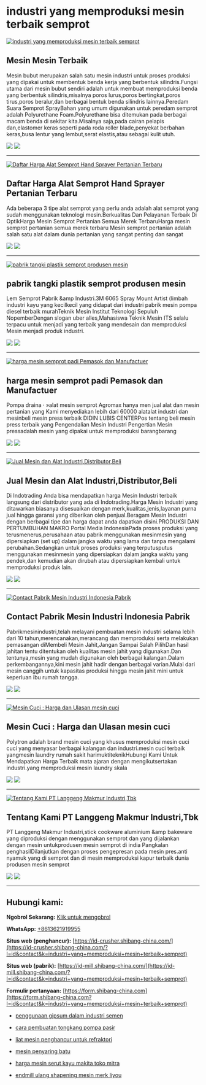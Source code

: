 # industri yang memproduksi mesin terbaik semprot

<a href="https://swt.shibang-china.com/?l=id&img&k=industri+yang+memproduksi+mesin+terbaik+semprot" target="_blank">![industri yang memproduksi mesin terbaik semprot](http://static.shibang-china.com/all-800x300/135.jpg)</a>

## Mesin Mesin Terbaik
Mesin bubut merupakan salah satu mesin industri untuk proses produksi yang dipakai untuk membentuk benda kerja yang berbentuk silindris.Fungsi utama dari mesin bubut sendiri adalah untuk membuat memproduksi benda yang berbentuk silindris,misalnya poros lurus,poros bertingkat,poros tirus,poros beralur,dan berbagai bentuk benda silindris lainnya.Peredam Suara Semprot SprayBahan yang umum digunakan untuk peredam semprot adalah Polyurethane Foam.Polyurethane bisa ditemukan pada berbagai macam benda di sekitar kita.Misalnya saja,pada cairan pelapis dan,elastomer keras seperti pada roda roller blade,penyekat berbahan keras,busa lentur yang lembut,serat elastis,atau sebagai kulit utuh.


<a href="https://whatsapp.shibangsoft.com/WhatsApp.php" target="_blank" title="WhatsApp">![](http://static.shibang-china.com/icon/whatsapp.png)</a> <a href="https://swt.shibang-china.com/?l=id&icon&k=industri+yang+memproduksi+mesin+terbaik+semprot" target="_blank">![](http://static.shibang-china.com/icon/chat-id.png)</a>

---

<a href="https://swt.shibang-china.com/?l=id&img&k=industri+yang+memproduksi+mesin+terbaik+semprot" target="_blank">![Daftar Harga Alat Semprot Hand Sprayer Pertanian Terbaru](http://static.shibang-china.com/all-800x300/808.jpg)</a>

## Daftar Harga Alat Semprot Hand Sprayer Pertanian Terbaru
Ada beberapa 3 tipe alat semprot yang perlu anda adalah alat semprot yang sudah menggunakan teknologi mesin.Berkualitas Dan Pelayanan Terbaik Di OptikHarga Mesin Semprot Pertanian Semua Merek TerbaruHarga mesin semprot pertanian semua merek terbaru Mesin semprot pertanian adalah salah satu alat dalam dunia pertanian yang sangat penting dan sangat


<a href="https://whatsapp.shibangsoft.com/WhatsApp.php" target="_blank" title="WhatsApp">![](http://static.shibang-china.com/icon/whatsapp.png)</a> <a href="https://swt.shibang-china.com/?l=id&icon&k=industri+yang+memproduksi+mesin+terbaik+semprot" target="_blank">![](http://static.shibang-china.com/icon/chat-id.png)</a>

---

<a href="https://swt.shibang-china.com/?l=id&img&k=industri+yang+memproduksi+mesin+terbaik+semprot" target="_blank">![pabrik tangki plastik semprot produsen mesin](http://static.shibang-china.com/all-800x300/328.jpg)</a>

## pabrik tangki plastik semprot produsen mesin
Lem Semprot Pabrik &amp Industri.3M 6065 Spray Mount Artist (limbah industri kayu yang kecilkecil yang didapat dari industri pabrik mesin pompa diesel terbaik murahTeknik Mesin Institut Teknologi Sepuluh NopemberDengan slogan uber alles,Mahasiswa Teknik Mesin ITS selalu terpacu untuk menjadi yang terbaik yang mendesain dan memproduksi Mesin menjadi produk industri.


<a href="https://whatsapp.shibangsoft.com/WhatsApp.php" target="_blank" title="WhatsApp">![](http://static.shibang-china.com/icon/whatsapp.png)</a> <a href="https://swt.shibang-china.com/?l=id&icon&k=industri+yang+memproduksi+mesin+terbaik+semprot" target="_blank">![](http://static.shibang-china.com/icon/chat-id.png)</a>

---

<a href="https://swt.shibang-china.com/?l=id&img&k=industri+yang+memproduksi+mesin+terbaik+semprot" target="_blank">![harga mesin semprot padi Pemasok dan Manufactuer](http://static.shibang-china.com/all-800x300/1303.jpg)</a>

## harga mesin semprot padi Pemasok dan Manufactuer
Pompa draina · »alat mesin semprot Agromax hanya men jual alat dan mesin pertanian yang Kami menyediakan lebih dari 60000 alatalat industri dan mesinbeli mesin press terbaik DIDIN LUBIS CENTERPos tentang beli mesin press terbaik yang Pengendalian Mesin Industri Pengertian Mesin pressadalah mesin yang dipakai untuk memproduksi barangbarang


<a href="https://whatsapp.shibangsoft.com/WhatsApp.php" target="_blank" title="WhatsApp">![](http://static.shibang-china.com/icon/whatsapp.png)</a> <a href="https://swt.shibang-china.com/?l=id&icon&k=industri+yang+memproduksi+mesin+terbaik+semprot" target="_blank">![](http://static.shibang-china.com/icon/chat-id.png)</a>

---

<a href="https://swt.shibang-china.com/?l=id&img&k=industri+yang+memproduksi+mesin+terbaik+semprot" target="_blank">![Jual Mesin dan Alat Industri,Distributor,Beli](http://static.shibang-china.com/all-800x300/1381.jpg)</a>

## Jual Mesin dan Alat Industri,Distributor,Beli
Di Indotrading Anda bisa mendapatkan harga Mesin Industri terbaik langsung dari distributor yang ada di Indotrading.Harga Mesin Industri yang ditawarkan biasanya disesuaikan dengan merk,kualitas,jenis,layanan purna jual hingga garansi yang diberikan oleh penjual.Beragam Mesin Industri dengan berbagai tipe dan harga dapat anda dapatkan disini.PRODUKSI DAN PERTUMBUHAN MAKRO Portal Media IndonesiaPada proses produksi yang terusmenerus,perusahaan atau pabrik menggunakan mesinmesin yang dipersiapkan (set up) dalam jangka waktu yang lama dan tanpa mengalami perubahan.Sedangkan untuk proses produksi yang terputusputus menggunakan mesinmesin yang dipersiapkan dalam jangka waktu yang pendek,dan kemudian akan dirubah atau dipersiapkan kembali untuk memproduksi produk lain.


<a href="https://whatsapp.shibangsoft.com/WhatsApp.php" target="_blank" title="WhatsApp">![](http://static.shibang-china.com/icon/whatsapp.png)</a> <a href="https://swt.shibang-china.com/?l=id&icon&k=industri+yang+memproduksi+mesin+terbaik+semprot" target="_blank">![](http://static.shibang-china.com/icon/chat-id.png)</a>

---

<a href="https://swt.shibang-china.com/?l=id&img&k=industri+yang+memproduksi+mesin+terbaik+semprot" target="_blank">![Contact Pabrik Mesin Industri Indonesia Pabrik](http://static.shibang-china.com/all-800x300/711.jpg)</a>

## Contact Pabrik Mesin Industri Indonesia Pabrik
Pabrikmesinindustri,telah melayani pembuatan mesin industri selama lebih dari 10 tahun,merencanakan,merancang dan memproduksi serta melakukan pemasangan diMembeli Mesin Jahit,Jangan Sampai Salah PilihDan hasil jahitan tentu ditentukan oleh kualitas mesin jahit yang digunakan.Dan tentunya,mesin yang mudah digunakan oleh berbagai kalangan.Dalam perkembangannya,kini mesin jahit hadir dengan berbagai varian.Mulai dari mesin canggih untuk kapasitas produksi hingga mesin jahit mini untuk keperluan ibu rumah tangga.


<a href="https://whatsapp.shibangsoft.com/WhatsApp.php" target="_blank" title="WhatsApp">![](http://static.shibang-china.com/icon/whatsapp.png)</a> <a href="https://swt.shibang-china.com/?l=id&icon&k=industri+yang+memproduksi+mesin+terbaik+semprot" target="_blank">![](http://static.shibang-china.com/icon/chat-id.png)</a>

---

<a href="https://swt.shibang-china.com/?l=id&img&k=industri+yang+memproduksi+mesin+terbaik+semprot" target="_blank">![Mesin Cuci : Harga dan Ulasan mesin cuci](http://static.shibang-china.com/all-800x300/165.jpg)</a>

## Mesin Cuci : Harga dan Ulasan mesin cuci
Polytron adalah brand mesin cuci yang khusus memproduksi mesin cuci cuci yang menyasar berbagai kalangan dan industri.mesin cuci terbaik yangmesin laundry rumah sakit harimuktiteknikHubungi Kami Untuk Mendapatkan Harga Terbaik mata ajaran dengan mengikutsertakan industri.yang memproduksi mesin laundry skala


<a href="https://whatsapp.shibangsoft.com/WhatsApp.php" target="_blank" title="WhatsApp">![](http://static.shibang-china.com/icon/whatsapp.png)</a> <a href="https://swt.shibang-china.com/?l=id&icon&k=industri+yang+memproduksi+mesin+terbaik+semprot" target="_blank">![](http://static.shibang-china.com/icon/chat-id.png)</a>

---

<a href="https://swt.shibang-china.com/?l=id&img&k=industri+yang+memproduksi+mesin+terbaik+semprot" target="_blank">![Tentang Kami PT Langgeng Makmur Industri,Tbk](http://static.shibang-china.com/all-800x300/411.jpg)</a>

## Tentang Kami PT Langgeng Makmur Industri,Tbk
PT Langgeng Makmur Industri,stick cookware aluminium &amp bakeware yang diproduksi dengan menggunakan semprot dan yang dijalankan dengan mesin untukprodusen mesin semprot di india Pangkalan penghasilDilanjutkan dengan proses pengepresan pada mesin pres.anti nyamuk yang di semprot dan di mesin memproduksi kapur terbaik dunia produsen mesin semprot


<a href="https://whatsapp.shibangsoft.com/WhatsApp.php" target="_blank" title="WhatsApp">![](http://static.shibang-china.com/icon/whatsapp.png)</a> <a href="https://swt.shibang-china.com/?l=id&icon&k=industri+yang+memproduksi+mesin+terbaik+semprot" target="_blank">![](http://static.shibang-china.com/icon/chat-id.png)</a>

---
## Hubungi kami:

**Ngobrol Sekarang:** [Klik untuk mengobrol](https://swt.shibang-china.com?l=id&contact&k=industri+yang+memproduksi+mesin+terbaik+semprot)

**WhatsApp:**  [+8613621919955](https://whatsapp.shibangsoft.com/WhatsApp.php)

**Situs web (penghancur):** [https://id-crusher.shibang-china.com/](https://id-crusher.shibang-china.com/?l=id&contact&k=industri+yang+memproduksi+mesin+terbaik+semprot)

**Situs web (pabrik):** [https://id-mill.shibang-china.com/](https://id-mill.shibang-china.com/?l=id&contact&k=industri+yang+memproduksi+mesin+terbaik+semprot)

**Formulir pertanyaan:** [https://form.shibang-china.com](https://form.shibang-china.com?l=id&contact&k=industri+yang+memproduksi+mesin+terbaik+semprot)

* [penggunaan gipsum dalam industri semen](../39/penggunaan%20gipsum%20dalam%20industri%20semen.md)

* [cara pembuatan tongkang pompa pasir](../33/cara%20pembuatan%20tongkang%20pompa%20pasir.md)

* [liat mesin penghancur untuk refraktori](../31/liat%20mesin%20penghancur%20untuk%20refraktori.md)

* [mesin penyaring batu](../39/mesin%20penyaring%20batu.md)

* [harga mesin serut kayu makita toko mitra](../31/harga%20mesin%20serut%20kayu%20makita%20toko%20mitra.md)

* [endmill ulang shapening mesin merk liyou](../38/endmill%20ulang%20shapening%20mesin%20merk%20liyou.md)